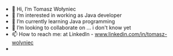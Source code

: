 - 👋 Hi, I’m Tomasz Wołyniec
- 👀 I’m interested in working as Java developer
- 🌱 I’m currently learning Java programming
- 💞️ I’m looking to collaborate on ... i don't know yet
- 📫 How to reach me: at LinkedIn - www.linkedin.com/in/tomasz-wolyniec
- 

<!---
tomaszeq75/tomaszeq75 is a ✨ special ✨ repository because its `README.md` (this file) appears on your GitHub profile.
You can click the Preview link to take a look at your changes.
--->
